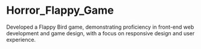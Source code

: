 # Horror_Flappy_Game
Developed a Flappy Bird game, demonstrating proficiency in front-end web development and game design, with a focus on responsive design and user experience.
